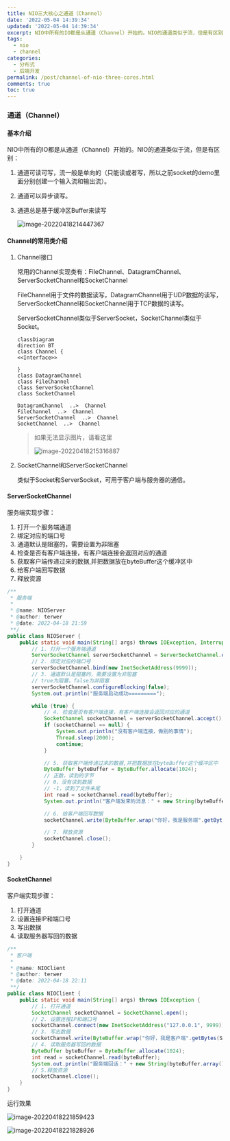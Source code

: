 ```yaml
---
title: NIO三大核心之通道（Channel）
date: '2022-05-04 14:39:34'
updated: '2022-05-04 14:39:34'
excerpt: NIO中所有的IO都是从通道（Channel）开始的。NIO的通道类似于流，但是有区别。
tags:
  - nio
  - channel
categories:
  - 分布式
  - 后端开发
permalink: /post/channel-of-nio-three-cores.html
comments: true
toc: true
---
```

### 通道（Channel）

#### 基本介绍

NIO中所有的IO都是从通道（Channel）开始的。NIO的通道类似于流，但是有区别：

1. 通道可读可写，流一般是单向的（只能读或者写，所以之前socket的demo里面分别创建一个输入流和输出流）。

2. 通道可以异步读写。

3. 通道总是基于缓冲区Buffer来读写

   ![image-20220418214447367](https://img1.terwer.space/image-20220418214447367.png)

#### Channel的常用类介绍

1. Channel接口

   常用的Channel实现类有：FileChannel、DatagramChannel、ServerSocketChannel和SocketChannel

   FileChannel用于文件的数据读写，DatagramChannel用于UDP数据的读写，ServerSocketChannel和SocketChannel用于TCP数据的读写。

   ServerSocketChannel类似于ServerSocket，SocketChannel类似于Socket。

   ```mermaid
   classDiagram
   direction BT
   class Channel {
   <<Interface>>
   
   }
   class DatagramChannel
   class FileChannel
   class ServerSocketChannel
   class SocketChannel
   
   DatagramChannel  ..>  Channel 
   FileChannel  ..>  Channel 
   ServerSocketChannel  ..>  Channel 
   SocketChannel  ..>  Channel 
   ```

   > 如果无法显示图片，请看这里
   >
   > ![image-20220418215316887](https://img1.terwer.space/image-20220418215316887.png)

2. SocketChannel和ServerSocketChannel

   类似于Socket和ServerSocket，可用于客户端与服务器的通信。

#### ServerSocketChannel

服务端实现步骤：

1. 打开一个服务端通道
2. 绑定对应的端口号
3. 通道默认是阻塞的，需要设置为非阻塞
4. 检查是否有客户端连接，有客户端连接会返回对应的通道
5. 获取客户端传递过来的数据,并把数据放在byteBuffer这个缓冲区中 
6. 给客户端回写数据
7. 释放资源

```java
/**
 * 服务端
 *
 * @name: NIOServer
 * @author: terwer
 * @date: 2022-04-18 21:59
 **/
public class NIOServer {
    public static void main(String[] args) throws IOException, InterruptedException {
        // 1. 打开一个服务端通道
        ServerSocketChannel serverSocketChannel = ServerSocketChannel.open();
        // 2. 绑定对应的端口号
        serverSocketChannel.bind(new InetSocketAddress(9999));
        // 3. 通道默认是阻塞的，需要设置为非阻塞
        // true为阻塞，false为非阻塞
        serverSocketChannel.configureBlocking(false);
        System.out.println("服务端启动成功=========");

        while (true) {
            // 4. 检查是否有客户端连接，有客户端连接会返回对应的通道
            SocketChannel socketChannel = serverSocketChannel.accept();
            if (socketChannel == null) {
                System.out.println("没有客户端连接，做别的事情");
                Thread.sleep(2000);
                continue;
            }

            // 5. 获取客户端传递过来的数据,并把数据放在byteBuffer这个缓冲区中
            ByteBuffer byteBuffer = ByteBuffer.allocate(1024);
            // 正数，读到的字节
            // 0，没有读到数据
            // -1，读到了文件末尾
            int read = socketChannel.read(byteBuffer);
            System.out.println("客户端发来的消息：" + new String(byteBuffer.array(), 0, read));

            // 6. 给客户端回写数据
            socketChannel.write(ByteBuffer.wrap("你好，我是服务端".getBytes(StandardCharsets.UTF_8)));

            // 7. 释放资源
            socketChannel.close();
        }

    }
}
```

#### SocketChannel

客户端实现步骤：

1. 打开通道
2. 设置连接IP和端口号
3. 写出数据
4. 读取服务器写回的数据

```java
/**
 * 客户端
 *
 * @name: NIOClient
 * @author: terwer
 * @date: 2022-04-18 22:11
 **/
public class NIOClient {
    public static void main(String[] args) throws IOException {
        // 1. 打开通道
        SocketChannel socketChannel = SocketChannel.open();
        // 2. 设置连接IP和端口号
        socketChannel.connect(new InetSocketAddress("127.0.0.1", 9999));
        // 3. 写出数据
        socketChannel.write(ByteBuffer.wrap("你好，我是客户端".getBytes(StandardCharsets.UTF_8)));
        // 4. 读取服务器写回的数据
        ByteBuffer byteBuffer = ByteBuffer.allocate(1024);
        int read = socketChannel.read(byteBuffer);
        System.out.println("服务端回话：" + new String(byteBuffer.array(), 0, read));
        // 5.释放资源
        socketChannel.close();
    }
}
```

运行效果

![image-20220418221859423](https://img1.terwer.space/image-20220418221859423.png)



![image-20220418221828926](https://img1.terwer.space/image-20220418221828926.png)